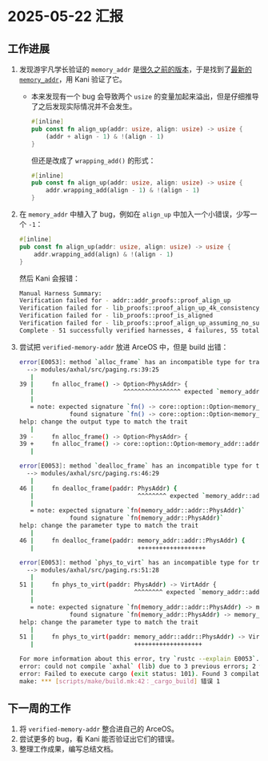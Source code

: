 # 2025-05-22 汇报

## 工作进展

1. 发现游宇凡学长验证的 `memory_addr` 是[很久之前的版本](https://github.com/rcore-os/arceos/tree/dev/crates/memory_addr)，于是找到了[最新的 `memory_addr`](https://github.com/arceos-org/axmm_crates/tree/main/memory_addr)，用 Kani 验证了它。
   - 本来发现有一个 bug 会导致两个 `usize` 的变量加起来溢出，但是仔细推导了之后发现实际情况并不会发生。

      ```rust
      #[inline]
      pub const fn align_up(addr: usize, align: usize) -> usize {
          (addr + align - 1) & !(align - 1)
      }
      ```

      但还是改成了 `wrapping_add()` 的形式：

      ```rust
      #[inline]
      pub const fn align_up(addr: usize, align: usize) -> usize {
          addr.wrapping_add(align - 1) & !(align - 1)
      }
      ```
2. 在 `memory_addr` 中植入了 bug，例如在 `align_up` 中加入一个小错误，少写一个 `-1`：

   ```rust
   #[inline]
   pub const fn align_up(addr: usize, align: usize) -> usize {
       addr.wrapping_add(align) & !(align - 1)
   }
   ```
   
   然后 Kani 会报错：

   ```bash
   Manual Harness Summary:
   Verification failed for - addr::addr_proofs::proof_align_up
   Verification failed for - lib_proofs::proof_align_up_4k_consistency_and_properties
   Verification failed for - lib_proofs::proof_is_aligned
   Verification failed for - lib_proofs::proof_align_up_assuming_no_sum_overflow
   Complete - 51 successfully verified harnesses, 4 failures, 55 total.
   ```

3. 尝试把 `verified-memory-addr` 放进 ArceOS 中，但是 build 出错：

   ```bash
   error[E0053]: method `alloc_frame` has an incompatible type for trait
     --> modules/axhal/src/paging.rs:39:25
      |
   39 |     fn alloc_frame() -> Option<PhysAddr> {
      |                         ^^^^^^^^^^^^^^^^ expected `memory_addr::addr::PhysAddr`, found `memory_addr::PhysAddr`
      |
      = note: expected signature `fn() -> core::option::Option<memory_addr::addr::PhysAddr>`
                 found signature `fn() -> core::option::Option<memory_addr::PhysAddr>`
   help: change the output type to match the trait
      |
   39 -     fn alloc_frame() -> Option<PhysAddr> {
   39 +     fn alloc_frame() -> core::option::Option<memory_addr::addr::PhysAddr> {
      |
   
   error[E0053]: method `dealloc_frame` has an incompatible type for trait
     --> modules/axhal/src/paging.rs:46:29
      |
   46 |     fn dealloc_frame(paddr: PhysAddr) {
      |                             ^^^^^^^^ expected `memory_addr::addr::PhysAddr`, found `memory_addr::PhysAddr`
      |
      = note: expected signature `fn(memory_addr::addr::PhysAddr)`
                 found signature `fn(memory_addr::PhysAddr)`
   help: change the parameter type to match the trait
      |
   46 |     fn dealloc_frame(paddr: memory_addr::addr::PhysAddr) {
      |                             +++++++++++++++++++
   
   error[E0053]: method `phys_to_virt` has an incompatible type for trait
     --> modules/axhal/src/paging.rs:51:28
      |
   51 |     fn phys_to_virt(paddr: PhysAddr) -> VirtAddr {
      |                            ^^^^^^^^ expected `memory_addr::addr::PhysAddr`, found `memory_addr::PhysAddr`
      |
      = note: expected signature `fn(memory_addr::addr::PhysAddr) -> memory_addr::addr::VirtAddr`
                 found signature `fn(memory_addr::PhysAddr) -> memory_addr::VirtAddr`
   help: change the parameter type to match the trait
      |
   51 |     fn phys_to_virt(paddr: memory_addr::addr::PhysAddr) -> VirtAddr {
      |                            +++++++++++++++++++
   
   For more information about this error, try `rustc --explain E0053`.
   error: could not compile `axhal` (lib) due to 3 previous errors; 2 warnings emitted
   error: Failed to execute cargo (exit status: 101). Found 3 compilation errors.
   make: *** [scripts/make/build.mk:42：_cargo_build] 错误 1
   ```

## 下一周的工作

1. 将 `verified-memory-addr` 整合进自己的 ArceOS。
2. 尝试更多的 bug，看 Kani 能否验证出它们的错误。
3. 整理工作成果，编写总结文档。
